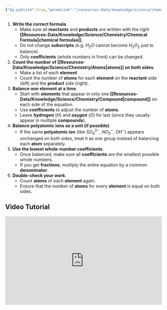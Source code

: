 ```yaml
---
{"dg-publish":true,"permalink":"/resources-data/knowledge/science/chemistry/chemical-equations/balancing-equations/"}
---
```


 1. **Write the correct formula**.
	* Make sure all **reactants** and **products** are written with the right **[[Resources-Data/Knowledge/Science/Chemistry/Chemical Formula\|chemical formulas]]**.
	* Do not change **subscripts** (e.g. $H_2O$ cannot become $H_2O_2$ just to balance).
	* Only **coefficients** (whole numbers in front) can be changed.
2. **Count the number of [[Resources-Data/Knowledge/Science/Chemistry/Atoms\|atoms]] on both sides**.
	* Make a list of each **element**
	* Count the number of **atoms** for each **element** on the **reactant** side (left) and the **product** side (right).
3. **Balance one element at a time**.
	* Start with **elements** that appear in only one **[[Resources-Data/Knowledge/Science/Chemistry/Compound\|compound]]** on each side of the equation.
	* Use **coefficients** to adjust the number of **atoms**.
	* Leave ***hydrogen*** ($H$) and ***oxygen*** ($O$) for last (since they usually appear in multiple **compounds**).
4. **Balance polyatomic ions as a unit (if possible)**.
	* If the same **polyatomic ion** (like ${SO_4}^{2-}$, ${NO_3}^{-}$, $OH^-$) appears unchanged on both sides, treat it as one group instead of balancing each **atom** separately.
5. **Use the lowest whole-number coefficients**.
	* Once balanced, make sure all **coefficients** are the smallest possible whole numbers.
	* If you get **fractions**, multiply the entire equation by a common **denominator**.
6. **Double-check your work**.
	* Count **atoms** of each **element** again.
	* Ensure that the number of **atoms** for every **element** is equal on both sides.

## Video Tutorial

<iframe src="https://www.youtube.com/embed/iUARzSxcKzk" title="" style="width:100%; aspect-ratio:16/9" loading="lazy" frameborder="0" allow="accelerometer; autoplay; clipboard-write; encrypted-media; gyroscope; picture-in-picture; web-share" allowfullscreen></iframe>